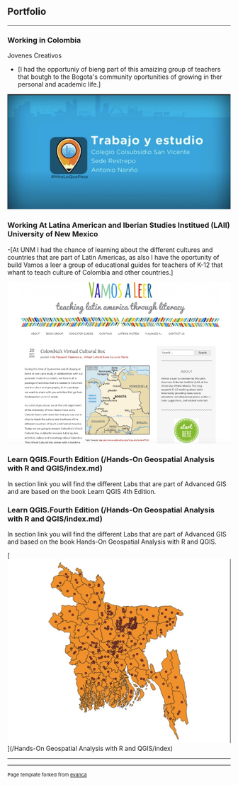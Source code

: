 ## Portfolio

---
### Working in Colombia
Jovenes Creativos 
- [I had the opportuniy of bieng part of this amaizing group of teachers that boutgh to the Bogota's community oportunities of growing in ther personal and academic life.]

 <a href="https://youtu.be/CsW9gm01qoE?list=LL"> <img src="/images/3C7550E5-8F23-4F7F-812B-AB26C26E5197.jpeg?raw=true"/> </a> 

### Working At Latina American and Iberian Studies Institued (LAII) University of New Mexico 
-[At UNM I had the chance of learning about the different cultures and countries that are part of Latin Americas, as also I have the oportunity of build Vamos a leer a group of educational guides for teachers of K-12 that whant to teach culture of Colombia and other countries.]

<a href="https://teachinglatinamericathroughliterature.wordpress.com/2020/05/20/colombias-virtual-cultural-box/L"> <img src="/images/7CE707FC-FE29-4A1B-8F04-9B2581BFCA03.jpeg?raw=true"/> </a> 

### Learn QGIS.Fourth Edition (/Hands-On Geospatial Analysis with R and QGIS/index.md)

In section link you will find the different Labs that are part of Advanced GIS and are based on the book Learn QGIS 4th Edition.



### Learn QGIS.Fourth Edition (/Hands-On Geospatial Analysis with R and QGIS/index.md)

In section link you will find the different Labs that are part of Advanced GIS and based on the book Hands-On Geospatial Analysis with R and QGIS.


[<img src="/Hands-On Geospatial Analysis with R and QGIS/chapter 4/4558617E-AD76-412C-8762-45EFB00E50AD.jpeg?raw=true"/>](/Hands-On Geospatial Analysis with R and QGIS/index)






---



---
<p style="font-size:11px">Page template forked from <a href="https://github.com/evanca/quick-portfolio">evanca</a></p>
<!-- Remove above link if you don't want to attibute -->
